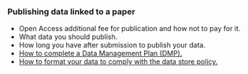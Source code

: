 ### Publishing data linked to a paper
 * Open Access additional fee for publication and how not to pay for it.
 * What data you should publish.
 * How long you have after submission to publish your data.
 * [How to complete a Data Management Plan (DMP).](DMP.md)
 * [How to format your data to comply with the data store policy.](Netcdf_formatting.md)
